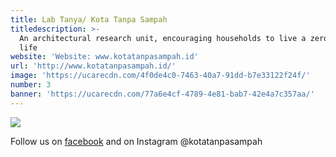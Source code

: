 ```yaml
---
title: Lab Tanya/ Kota Tanpa Sampah
titledescription: >-
  An architectural research unit, encouraging households to live a zero waste
  life
website: 'Website: www.kotatanpasampah.id'
url: 'http://www.kotatanpasampah.id/'
image: 'https://ucarecdn.com/4f0de4c0-7463-40a7-91dd-b7e33122f24f/'
number: 3
banner: 'https://ucarecdn.com/77a6e4cf-4789-4e81-bab7-42e4a7c357aa/'
---
```

![](https://ucarecdn.com/1e1a10ed-eae3-4630-9868-7027ebf7e66b/)

Follow us on [facebook](www.facebook.com/kota-tanpa-sampah) and on Instagram @kotatanpasampah

